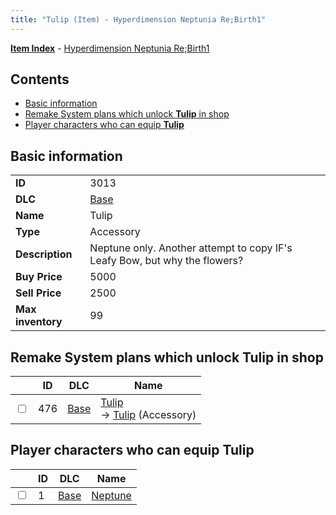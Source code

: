 ```yaml
---
title: "Tulip (Item) - Hyperdimension Neptunia Re;Birth1"
---
```


[**Item Index**](/neptunia/rb1/item/index.html) - [Hyperdimension Neptunia Re;Birth1](/neptunia/rb1)

## Contents

- [Basic information](#basic-information)
- [Remake System plans which unlock **Tulip** in shop](#remake-system-plans-which-unlock-tulip-in-shop)
- [Player characters who can equip **Tulip**](#player-characters-who-can-equip-tulip)

## Basic information

|   |   |
| -- | -- |
| **ID** | 3013 |
| **DLC** | [Base](/neptunia/rb1/dlc/1-base.html) |
| **Name** | Tulip |
| **Type** | Accessory |
| **Description** | Neptune only. Another attempt to copy IF's Leafy Bow, but why the flowers? |
| **Buy Price** | 5000 |
| **Sell Price** | 2500 |
| **Max inventory** | 99 |


## Remake System plans which unlock **Tulip** in shop

|    | ID | DLC | Name |
| -- | -- | --- | ---- |
| <input type="checkbox" id="rb1-remake-1-476" class="trackbox" /> | 476 | [Base](/neptunia/rb1/dlc/1-base.html) | [Tulip](/neptunia/rb1/remake/1-476-tulip.html)<br /> → [Tulip](/neptunia/rb1/item/1-3013-tulip.html) (Accessory) |


## Player characters who can equip **Tulip**

|    | ID | DLC | Name |
| -- | -- | --- | ---- |
| <input type="checkbox" id="rb1-player-1-1" class="trackbox" /> | 1 | [Base](/neptunia/rb1/dlc/1-base.html) | [Neptune](/neptunia/rb1/player/1-1-neptune.html) |
